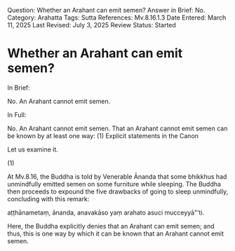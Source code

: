 Question: Whether an Arahant can emit semen?
Answer in Brief: No.
Category: Arahatta
Tags: 
Sutta References: Mv.8.16.1.3
Date Entered: March 11, 2025
Last Revised: July 3, 2025
Review Status: Started

# Whether an Arahant can emit semen?

In Brief:

No. An Arahant cannot emit semen.

In Full:

No. An Arahant cannot emit semen. That an Arahant cannot emit semen can be known by at least one way:
(1) Explicit statements in the Canon
<!-- (2) Inference based on the nature of Arahatta -->

Let us examine it.

(1)

At Mv.8.16, the Buddha is told by Venerable Ānanda that some bhikkhus had unmindfully emitted semen on some furniture while sleeping. The Buddha then proceeds to expound the five drawbacks of going to sleep unmindfully, concluding with this remark:

<!-- English translation -->
<!-- My own -->
<!-- This case, Ānanda, is impossible: that semen would be released from an Arahant. (or, that an Arahant's semen would be released) -->
aṭṭhānametaṃ, ānanda, anavakāso yaṃ arahato asuci mucceyyā"’ti.

Here, the Buddha explicitly denies that an Arahant can emit semen; and thus, this is one way by which it can be known that an Arahant cannot emit semen.

<!-- English translation -->

<!-- Notes -->

<!-- Worth investigating the physiology. Can semen ever be emitted without sexual arousal? This would be for a second way, but I don't know the physiology. -->




